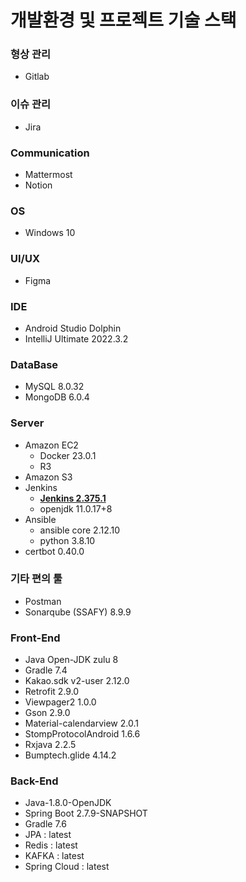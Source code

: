 # 개발환경 및 프로젝트 기술 스택

### **형상 관리**

- Gitlab

### **이슈 관리**

- Jira

### Communication

- Mattermost
- Notion

### **OS**

- Windows 10

### **UI/UX**

- Figma

### **IDE**

- Android Studio Dolphin
- IntelliJ Ultimate 2022.3.2

### **DataBase**

- MySQL 8.0.32
- MongoDB 6.0.4

### Server

- Amazon EC2
    - Docker 23.0.1
    - R3
- Amazon S3
- Jenkins
    - **[Jenkins 2.375.1](https://www.jenkins.io/)**
    - openjdk 11.0.17+8
- Ansible
    - ansible core 2.12.10
    - python 3.8.10
- certbot 0.40.0

### 기타 편의 툴

- Postman
- Sonarqube (SSAFY) 8.9.9

### Front-End

- Java Open-JDK zulu 8
- Gradle 7.4
- Kakao.sdk v2-user 2.12.0
- Retrofit 2.9.0
- Viewpager2 1.0.0
- Gson 2.9.0
- Material-calendarview 2.0.1
- StompProtocolAndroid 1.6.6
- Rxjava 2.2.5
- Bumptech.glide 4.14.2

### Back-End

- Java-1.8.0-OpenJDK
- Spring Boot 2.7.9-SNAPSHOT
- Gradle 7.6
- JPA : latest
- Redis : latest
- KAFKA : latest
- Spring Cloud : latest